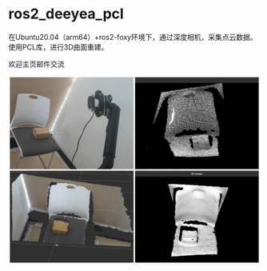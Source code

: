 # ros2_deeyea_pcl
在Ubuntu20.04（arm64）+ros2-foxy环境下，通过深度相机，采集点云数据。使用PCL库，进行3D曲面重建。

欢迎主页邮件交流

![](https://github.com/hhz0328/ros2_deeyea_pcl/blob/main/demo/demo.jpg)
